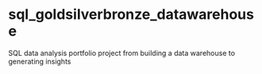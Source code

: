 # sql_goldsilverbronze_datawarehouse
SQL data analysis portfolio project from building a data warehouse to generating insights
